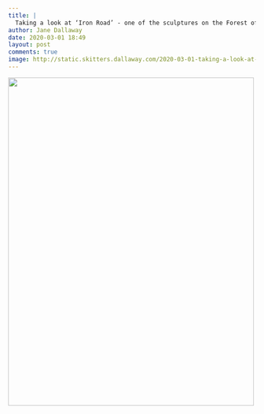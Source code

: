 ```yaml
---
title: |
  Taking a look at ‘Iron Road’ - one of the sculptures on the Forest of Dean Sculpture Trail
author: Jane Dallaway
date: 2020-03-01 18:49
layout: post
comments: true
image: http://static.skitters.dallaway.com/2020-03-01-taking-a-look-at--iron-road----one-of-the-sculptures-on-the-forest-of-dean-sculpture-trail-thumb-1-IMG-0292.JPG
---
```


<div>
        <a href="http://static.skitters.dallaway.com/2020-03-01-taking-a-look-at--iron-road----one-of-the-sculptures-on-the-forest-of-dean-sculpture-trail-fullsize-1-IMG-0292.JPG">
          <img src="http://static.skitters.dallaway.com/2020-03-01-taking-a-look-at--iron-road----one-of-the-sculptures-on-the-forest-of-dean-sculpture-trail-thumb-1-IMG-0292.JPG" width="500" height="667"/>
        </a>
      </div>


  
      